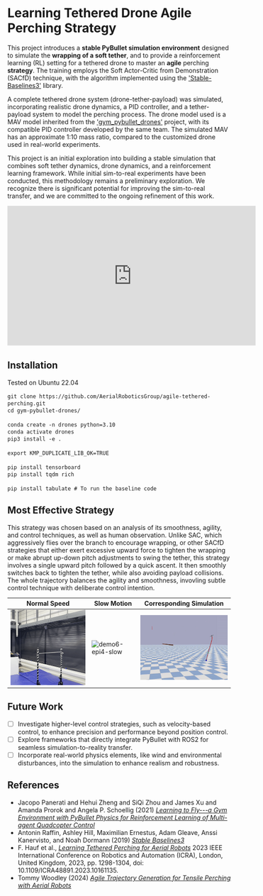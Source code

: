 # Learning Tethered Drone Agile Perching Strategy

This project introduces a **stable PyBullet simulation environment** designed to simulate the **wrapping of a soft tether**, and to provide a reinforcement learning (RL) setting for a tethered drone to master an **agile** perching **strategy**. The training employs the Soft Actor-Critic from Demonstration (SACfD) technique, with the algorithm implemented using the ['Stable-Baselines3'](https://github.com/DLR-RM/stable-baselines3) library.

A complete tethered drone system (drone-tether-payload) was simulated, incorporating realistic drone dynamics, a PID controller, and a tether-payload system to model the perching process. The drone model used is a MAV model inherited from the ['gym_pybullet_drones'](https://github.com/utiasDSL/gym-pybullet-drones) project, with its compatible PID controller developed by the same team. The simulated MAV has an approximate 1:10 mass ratio, compared to the customized drone used in real-world experiments. 

This project is an initial exploration into building a stable simulation that combines soft tether dynamics, drone dynamics, and a reinforcement learning framework. While initial sim-to-real experiments have been conducted, this methodology remains a preliminary exploration. We recognize there is significant potential for improving the sim-to-real transfer, and we are committed to the ongoing refinement of this work.

<iframe width="560" height="315" src="https://youtu.be/9JW_PtrSoJ4?si=t7ir_XvM1CrAUqO2" frameborder="0" allowfullscreen></iframe>

## Installation

Tested on Ubuntu 22.04

```
git clone https://github.com/AerialRoboticsGroup/agile-tethered-perching.git
cd gym-pybullet-drones/

conda create -n drones python=3.10
conda activate drones
pip3 install -e . 

export KMP_DUPLICATE_LIB_OK=TRUE 

pip install tensorboard
pip install tqdm rich

pip install tabulate # To run the baseline code
```

## Most Effective Strategy
This strategy was chosen based on an analysis of its smoothness, agility, and control techniques, as well as human observation. Unlike SAC, which aggressively flies over the branch to encourage wrapping, or other SACfD strategies that either exert excessive upward force to tighten the wrapping or make abrupt up-down pitch adjustments to swing the tether, this strategy involves a single upward pitch followed by a quick ascent. It then smoothly switches back to tighten the tether, while also avoiding payload collisions. The whole trajectory balances the agility and smoothness, invovling subtle control technique with deliberate control intention.

| **Normal Speed**                                                                                                                             | **Slow Motion**                                                                                                                             | **Corresponding Simulation**                                                                                                                        |
|-------------------------|--------------------------------------------------------------------------------------------------------------------------------------------|--------------------------------------------------------------------------------------------------------------------------------------------|
| <img src="gym_pybullet_drones/assets/demo6_epi4_normal 2.gif" alt="demo6-epi4-normal" width="300"/>  | <img src="gym_pybullet_drones/assets/demo6_epi4_slow-crop.gif" alt="demo6-epi4-slow" width="400"/>                                     | <img src="gym_pybullet_drones/assets/demo6-epi4.gif" alt="demo6-epi4" width="300"/>                                                                                      |

                                             
## Future Work
- [ ] Investigate higher-level control strategies, such as velocity-based control, to enhance precision and performance beyond position control.
- [ ] Explore frameworks that directly integrate PyBullet with ROS2 for seamless simulation-to-reality transfer.
- [ ] Incorporate real-world physics elements, like wind and environmental disturbances, into the simulation to enhance realism and robustness.

## References

- Jacopo Panerati and Hehui Zheng and SiQi Zhou and James Xu and Amanda Prorok and Angela P. Schoellig (2021) [*Learning to Fly---a Gym Environment with PyBullet Physics for Reinforcement Learning of Multi-agent Quadcopter Control*](https://arxiv.org/abs/2103.02142) 
- Antonin Raffin, Ashley Hill, Maximilian Ernestus, Adam Gleave, Anssi Kanervisto, and Noah Dormann (2019) [*Stable Baselines3*](https://github.com/DLR-RM/stable-baselines3)
- F. Hauf et al., [*Learning Tethered Perching for Aerial Robots*](https://ieeexplore.ieee.org/document/10161135) 2023 IEEE International Conference on Robotics and Automation (ICRA), London, United Kingdom, 2023, pp. 1298-1304, doi: 10.1109/ICRA48891.2023.10161135.
- Tommy Woodley (2024) [*Agile Trajectory Generation for Tensile Perching with Aerial Robots*](https://github.com/TommyWoodley/TommyWoodleyMEngProject) 
